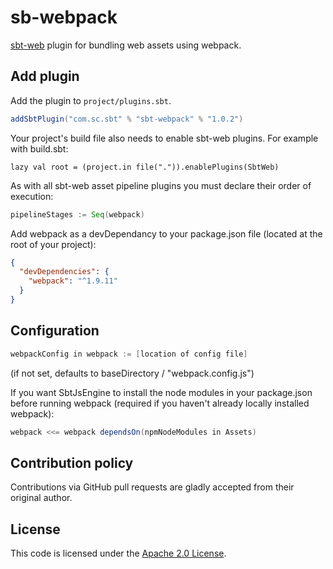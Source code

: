 sb-webpack
==========

[sbt-web] plugin for bundling web assets using webpack.

Add plugin
----------

Add the plugin to `project/plugins.sbt`.

```scala
addSbtPlugin("com.sc.sbt" % "sbt-webpack" % "1.0.2")
```

Your project's build file also needs to enable sbt-web plugins. For example with build.sbt:

    lazy val root = (project.in file(".")).enablePlugins(SbtWeb)

As with all sbt-web asset pipeline plugins you must declare their order of execution:

```scala
pipelineStages := Seq(webpack)
```

Add webpack as a devDependancy to your package.json file (located at the root of your project):
```json
{
  "devDependencies": {
    "webpack": "^1.9.11"
  }
}
```

Configuration
-------------

```scala
webpackConfig in webpack := [location of config file]
```
(if not set, defaults to baseDirectory / "webpack.config.js")

If you want SbtJsEngine to install the node modules in your package.json before running webpack (required if you haven't already locally installed webpack):
```scala
webpack <<= webpack dependsOn(npmNodeModules in Assets)
```


Contribution policy
-------------------

Contributions via GitHub pull requests are gladly accepted from their original
author.


License
-------

This code is licensed under the [Apache 2.0 License][apache].


[sbt-web]: https://github.com/sbt/sbt-web
[apache]: http://www.apache.org/licenses/LICENSE-2.0.html
